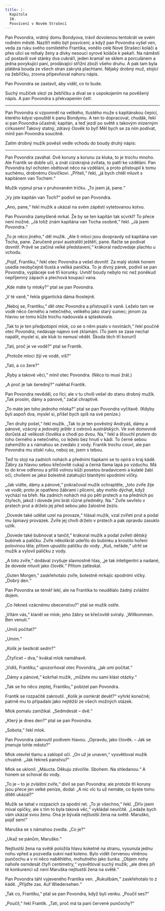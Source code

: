 ```yaml
---
title: |-
  Kapitola
  10.
  Posvícení v Novém Strašecí
---
```


Pan Povondra, vrátný domu Bondyova, trávil dovolenou tentokrát ve svém rodném městě. Nazítří mělo být posvícení; a když pan Povondra vyšel ven, veda za ruku svého osmiletého Frantíka, vonělo celé Nové Strašecí koláči a přes ulici se míhaly ženy a dívky nesoucí syrové koláče k pekaři. Na náměstí už postavili své stánky dva cukráři, jeden kramář se sklem a porculánem a jedna povykující paní, prodávající střižní zboží všeho druhu. A pak tam byla plátěná bouda ze všech stran zakrytá plachtami. Nějaký drobný muž, stojící na žebříčku, zrovna připevňoval nahoru nápis.

Pan Povondra se zastavil, aby viděl, co to bude.

Suchý mužíček slezl ze žebříčku a díval se s uspokojením na pověšený nápis. A pan Povondra s překvapením četl:

* * *

Pan Povondra si vzpomněl na velikého, tlustého muže s kapitánskou čepicí, kterého kdysi vpouštěl k panu Bondymu. A ten to dopracoval, chudák, řekl si pan Povondra účastně; kapitán, a teď jezdí po světě s takovým mizerným cirkusem! Takový statný, zdravý člověk to byl! Měl bych se za ním podívat, mínil pan Povondra soucitně.

Zatím drobný mužík pověsil vedle vchodu do boudy druhý nápis:

* * *

Pan Povondra zaváhal. Dvě koruny a korunu za kluka, to je trochu mnoho. Ale Frantík se dobře učí, a znát cizokrajná zvířata, to patří ke vzdělání. Pan Povondra byl ochoten obětovat něco na vzdělání, a proto přistoupil k tomu suchému, drobnému človíčkovi. „Příteli,“ řekl, „já bych chtěl mluvit s kapitánem van Tochem.“

Mužík vypnul prsa v pruhovaném tričku. „To jsem já, pane.“

„Vy jste kapitán van Toch?“ podivil se pan Povondra.

„Ano, pane,“ řekl mužík a ukázal na svém zápěstí vytetovanou kotvu.

Pan Povondra zamyšleně mrkal. Že by se ten kapitán tak scvrkl? To přece není možné. „Já totiž znám kapitána van Tocha osobně,“ řekl. „Já jsem Povondra.“

„To je něco jiného,“ děl mužík. „Ale ti mloci jsou doopravdy od kapitána van Tocha, pane. Zaručeně praví australští ještěři, pane. Račte se podívat dovnitř. Právě se začíná velké představení,“ krákoral nadzvedaje plachtu u vchodu.

„Pojď, Frantíku,“ řekl otec Povondra a vešel dovnitř. Za malý stolek honem usedla neobyčejně tlustá a veliká panička. To je divný párek, podivil se pan Povondra, vypláceje své tři korunky. Uvnitř boudy nebylo nic než poněkud nepříjemný zápach a plechová koupací vana.

„Kde máte ty mloky?“ ptal se pan Povondra.

„V té vaně,“ řekla gigantická dáma lhostejně.

„Neboj se, Frantíku,“ děl otec Povondra a přistoupil k vaně. Leželo tam ve vodě něco černého a netečného, velikého jako starý sumec; jenom za hlavou se tomu kůže trochu nadouvala a splaskovala.

„Tak to je ten předpotopní mlok, co se o něm psalo v novinách,“ řekl poučně otec Povondra, nedávaje najevo své zklamání. (To jsem se zase nechal napálit, myslel si, ale kluk to nemusí vědět. Škoda těch tří korun!)

„Tati, proč je ve vodě?“ ptal se Frantík.

„Protože mloci žijí ve vodě, víš?“

„Tati, a co žere?“

„Ryby a takové věci,“ mínil otec Povondra. (Něco to musí žrát.)

„A proč je tak šeredný?“ naléhal Frantík.

Pan Povondra nevěděl, co říci; ale v tu chvíli vešel do stanu drobný mužík. „Tak prosím, dámy a pánové,“ začal chraptivě.

„To máte jen toho jednoho mloka?“ ptal se pan Povondra vyčítavě. (Kdyby byli aspoň dva, myslel si, přišel bych spíš na své peníze.)

„Ten druhý pošel,“ řekl mužík. „Tak to je ten pověstný Andryáš, dámy a pánové, vzácný a jedovatý ještěr z ostrovů austrálských. Ve své domovině dorůstá až velikosti člověka a chodí po dvou. Na,“ řekl a šťouchl prutem do toho černého a netečného, co leželo bez hnutí v kádi. To černé sebou zahemžilo a s námahou se zvedalo z vody. Frantík trochu couvl, ale pan Povondra mu stiskl ruku, neboj se, jsem s tebou.

Teď to stojí na zadních nohách a předními tlapkami se to opírá o kraj kádě. Žábry za hlavou sebou křečovitě cukají a černá tlama lapá po vzduchu. Má to do krve odřenou a příliš volnou kůži posetou bradavicemi a kulaté žabí oči, chvílemi se jaksi bolestně zatahující blanitými spodními víčky.

„Jak vidíte, dámy a pánové,“ pokračoval mužík ochraptěle, „toto zvíře žije ve vodě; proto je opatřeno žábrami i plícemi, aby mohlo dýchat, když vychází na břeh. Na zadních nohách má po pěti prstech a na předních po čtyřech, jakož i dovede jimi brát různé předměty. Na.“ Zvíře sevřelo v prstech prut a drželo jej před sebou jako žalostné žezlo.

„Dovede také udělat uzel na provaze,“ hlásal mužík, vzal zvířeti prut a podal mu špinavý provázek. Zvíře jej chvíli drželo v prstech a pak opravdu zasuklo uzlík.

„Dovede také bubnovat a tančit,“ krákoral mužík a podal zvířeti dětský bubínek a paličku. Zvíře několikrát udeřilo do bubínku a kroutilo hoření polovinou těla; přitom upustilo paličku do vody. „Kuš, neřáde,“ utrhl se mužík a vylovil paličku z vody.

„A toto zvíře,“ dodával zvyšuje slavnostně hlas, „je tak inteligentní a nadané, že dovede mluvit jako člověk.“ Přitom zatleskal.

„Guten Morgen,“ zaskřehotalo zvíře, bolestně mrkajíc spodními víčky. „Dobrý den.“

Pan Povondra se téměř lekl, ale na Frantíka to neudělalo žádný zvláštní dojem.

„Co řekneš vzácnému obecenstvu?“ ptal se mužík ostře.

„Vítám vás,“ klaněl se mlok; jeho žábry se křečovitě svíraly. „Willkommen. Ben venuti.“

„Umíš počítat?“

„Umím.“

„Kolik je šestkrát sedm?“

„Čtyřicet – dva,“ kvákal mlok namáhavě.

„Vidíš, Frantíku,“ upozorňoval otec Povondra, „jak umí počítat.“

„Dámy a pánové,“ kokrhal mužík, „můžete mu sami klást otázky.“

„Tak se ho něco zeptej, Frantíku,“ pobízel pan Povondra.

Frantík se rozpačitě zakroutil. „Kolik je osmkrát devět?“ vyhrkl konečně; patrně mu to připadalo jako nejtěžší ze všech možných otázek.

Mlok pomalu zamžikal. „Sedmdesát – dvě.“

„Který je dnes den?“ ptal se pan Povondra.

„Sobota,“ řekl mlok.

Pan Povondra zakroutil podivem hlavou. „Opravdu, jako člověk. – Jak se jmenuje tohle město?“

Mlok otevřel tlamu a zaklopil oči. „On už je unaven,“ vysvětloval mužík chvatně. „Jak řekneš panstvu?“

Mlok se uklonil. „Máucta. Děkuju zdvořile. Sbohem. Na shledanou.“ A honem se schoval do vody.

„To je – to je zvláštní zvíře,“ divil se pan Povondra; ale protože tři koruny jsou přece jen velké peníze, dodal: „A nic víc tu už nemáte, co byste tomu dítěti ukázal?“

Mužík se tahal v rozpacích za spodní ret. „To je všechno,“ řekl. „Dřív jsem míval opičky, ale s tím to byla taková věc,“ vykládal neurčitě. „Ledaže bych vám ukázal svou ženu. Ona je bývalá nejtlustší žena na světě. Maruško, pojď sem!“

Maruška se s námahou zvedla. „Co je?“

„Ukaž se pánům, Maruško.“

Nejtlustší žena na světě položila hlavu koketně na stranu, vysunula jednu nohu vpřed a pozvedla sukni nad koleno. Bylo vidět červenou vlněnou punčochu a v ní něco naběhlého, mohutného jako šunka. „Objem nohy nahoře osmdesát čtyři centimetry,“ vysvětloval suchý mužík; „ale dnes při té konkurenci už není Maruška nejtlustší žena na světě.“

Pan Povondra táhl vyjeveného Frantíka ven. „Rukulíbám,“ zaskřehotalo to z kádě. „Přijďte zas. Auf Wiedersehen.“

„Tak co, Frantíku,“ ptal se pan Povondra, když byli venku. „Poučil ses?“

„Poučil,“ řekl Frantík. „Tati, proč má ta paní červené punčochy?“
